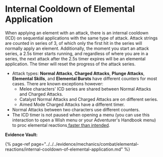 # Internal Cooldown of Elemental Application

When applying an element with an attack, there is an internal cooldown \(ICD\) on sequential applications with the same type of attack. Attack strings are counted in series of 3, of which only the first hit in the series will normally apply an element. Additionally, the moment you start an attack series, a 2.5s timer starts running, and regardless of where you are in a series, the next attack after the 2.5s timer expires will be an elemental application. The timer will reset the progress of the attack series.

* Attack types: **Normal Attacks**, **Charged Attacks**, **Plunge Attacks**, **Elemental Skills**, and **Elemental Bursts** have different counters for most cases. There are known exceptions however: 
  * Melee characters' ICD series are shared between Normal Attacks and Charged Attacks.
  * Catalyst Normal Attacks and Charged Attacks are on different series.
  * Aimed Mode Charged Attacks have a different timer.
* Normal Attacks between two characters use different counters.
* The ICD timer is not paused when opening a menu \(you can use this interaction to open a Wish menu or your Adventurer's Handbook menu\) to proc elemental reactions[ faster than intended](https://www.youtube.com/watch?v=Tvv3b3DIabs).

**Evidence Vault:**

{% page-ref page="../../../evidence/mechanics/combat/elemental-reactions/internal-cooldown-of-elemental-application.md" %}



